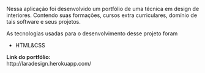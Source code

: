  <p> Nessa aplicação foi desenvolvido um portfólio de uma técnica em design de interiores. Contendo suas formações, cursos extra curriculares, domínio de tais software  e seus projetos.</p> 
 
<P> As tecnologias usadas para o desenvolvimento desse projeto foram</p>

 - HTML&CSS
<p> <strong> Link do portfólio:<br> </strong>  
http://laradesign.herokuapp.com/
